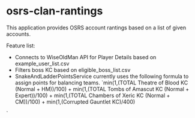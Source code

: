 # osrs-clan-rantings
This application provides OSRS account rantings based on a list of given accounts. 

Feature list:
- Connects to WiseOldMan API for Player Details based on example_user_list.csv
- Filters boss KC based on eligible_boss_list.csv
- SnakeAndLadderPointsService currently uses the following formula to assign points for balancing teams.
    `min(1,(TOTAL Theatre of Blood KC (Normal + HM))/100) +
  min(1,(TOTAL Tombs of Amascut KC (Normal + Expert))/100) +
  min(1,(TOTAL Chambers of Xeric KC (Normal + CM))/100) +
  min(1,(Corrupted Gauntlet KC)/400)

 `
